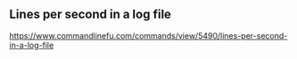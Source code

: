 ## Lines per second in a log file
https://www.commandlinefu.com/commands/view/5490/lines-per-second-in-a-log-file
